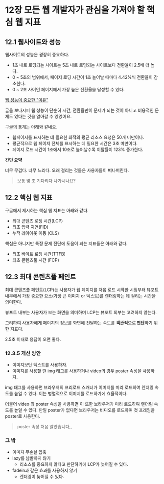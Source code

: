 # 12장 모든 웹 개발자가 관심을 가져야 할 핵심 웹 지표

## 12.1 웹사이트와 성능

웹사이트의 성능은 굉장히 중요하다.

- 1초 내로 로딩되는 사이트는 5초 내로 로딩되는 사이트보다 전환율이 2.5배 더 높다.
- 0 ~ 5초의 범위에서, 페이지 로딩 시간이 1초 늘어날 때마다 4.42%씩 전환율이 감소한다.
- 0 ~ 2초 사이인 페이지에서 가장 높은 전환율을 달성할 수 있다.

[웹 성능이 중요한 "이유"](https://developer.mozilla.org/ko/docs/Learn/Performance/why_web_performance#%EC%A0%84%ED%99%98%EC%9C%A8_%ED%96%A5%EC%83%81%EC%8B%9C%ED%82%A4%EA%B8%B0)

글을 보다시피 웹 성능이 단순히 시간, 전환율만이 문제가 되는 것이 아니고 비용적인 문제도 있다는 것을 알아갈 수 있었어요.

구글의 통계는 아래와 같네요.

- 웹페이지를 표시하는 데 필요한 최적의 평균 리소스 요청은 50개 미만이다.
- 평균적으로 웹 페이지 전체를 표시하는 데 필요한 시간은 3초 미만이다.
- 페이지 로드 시간이 1초에서 10초로 늘어날수록 이탈률이 123% 증가한다.

**간단 요약**

너무 무겁다. 너무 느리다. 오래 걸리는 것들은 사용자들이 떠나버린다.

> 보통 몇 초 기다리다 나가시나요?

## 12.2 핵심 웹 지표

구글에서 제시하는 핵심 웹 지표는 아래와 같다.

- 최대 콘텐츠 로딩 시간(LCP)
- 최초 입력 지연(FID)
- 누적 레이아웃 이동 (CLS)

핵심은 아니지만 특정 문제 진단에 도움이 되는 지표들은 아래와 같다.

- 최초 바이트 로딩 시간(TTFB)
- 최초 콘텐츠풀 시간 (FCP)

## 12.3 최대 콘텐츠풀 페인트

최대 콘텐츠풀 페인트(LCP)는 사용자가 웹 페이지를 처음 로드 시작한 시점부터 뷰포트 내부에서 가장 중요한 요소(가장 큰 이미지 or 텍스트)를 렌더링하는 데 걸리는 시간을 의미한다.

뷰포트 내부는 사용자가 보는 화면을 의미하며 LCP는 뷰포트 외부는 고려하지 않는다.

그리하여 사용자에게 페이지의 정보를 화면에 전달하는 속도를 **객관적으로 판단**하기 위한 지표다.

2.5초 이내로 응답이 오면 좋다.

### 12.3.5 개선 방안

- 이미지보단 텍스트를 사용하자.
- 이미지를 사용할 땐 img 태그를 사용하거나 video의 경우 poster 속성을 사용하자.

img 태그를 사용하면 브라우저의 프리로드 스캐너가 이미지를 미리 로드하여 렌더링 속도를 높일 수 있다.
이는 병렬적으로 이미지를 로드하기에 효율적이다.

더불어 video 의 poster 속성을 사용하면 이 또한 브라우저가 미리 로드하여 렌더링 속도를 높일 수 있다.
만일 poster가 없다면 브라우저는 비디오를 로드하여 첫 프레임을 poster로 사용한다.

> poster 속성 처음 알았습니다,,

### 그 밖

- 이미지 무손실 압축
- lazy를 남발하지 않기
  - 리소스를 중요하지 않다고 판단하기에 LCP가 늦어질 수 있다.
- fadein과 같은 효과를 사용하지 않기
  - 렌더링이 늦어질 수 있다.
